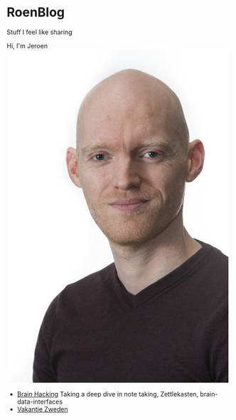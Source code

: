 # RoenBlog
Stuff I feel like sharing

Hi, I'm Jeroen
![thatsme](/jeroen_informeel.jpg)


* [Brain Hacking](/SecondBrain/Second_Brain_Exploration.md)
    Taking a deep dive in note taking, Zettlekasten, brain-data-interfaces
* [Vakantie Zweden](/VakantieZweden/Vakantie_Zweden_2024.md)


